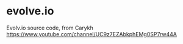 # evolve.io
Evolv.io source code, from Carykh https://www.youtube.com/channel/UC9z7EZAbkphEMg0SP7rw44A
